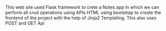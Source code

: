 This web site used Flask framework to crete a Notes app in which we can perform all crud operations using APIs
HTML using bootstrap to create the frontend of the project with the help of Jinja2 Templating.
This also uses POST and GET Api
